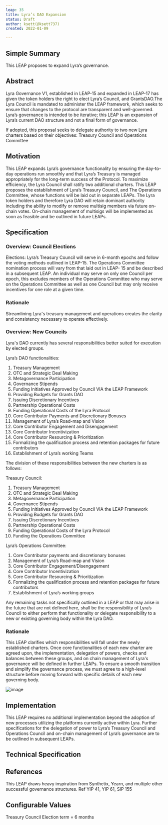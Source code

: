 ```yaml
---
leap: 35
title: Lyra’s DAO Expansion
status: Draft
author: ksett(@ksett737)
created: 2022-01-09

---
```


<!--You can leave these HTML comments in your merged LEAP and delete the visible duplicate text guides, they will not appear and may be helpful to refer to if you edit it again. This is the suggested template for new LEAPs. Note that a LEAP number will be assigned by an editor. When opening a pull request to submit your LEAP, please use an abbreviated title in the filename, `leap-draft_title_abbrev.md`. The title should be 44 characters or less.-->

## Simple Summary
This LEAP proposes to expand Lyra’s governance.

## Abstract
Lyra Governance V1, established in LEAP-15 and expanded in LEAP-17 has given the token holders the right to elect Lyra’s Council, and GrantsDAO.The Lyra Council is mandated to administer the LEAP framework, which seeks to ensure that changes to the protocol are transparent and well-governed. Lyra’s governance is intended to be iterative; this LEAP is an expansion of Lyra’s current DAO structure and not a final form of governance.

If adopted, this proposal seeks to delegate authority to two new Lyra charters based on their objectives: Treasury Council and Operations Committee 

## Motivation
This LEAP expands Lyra’s governance functionality by ensuring the day-to-day operations run smoothly and that Lyra’s Treasury is managed appropriately for the long-term success of the Protocol. 
To maximize efficiency, the Lyra Council shall ratify two additional charters. This LEAP proposes the establishment of Lyra’s Treasury Council, and The Operations Committee, whose functions will be laid out in separate LEAPs. The Lyra token holders and therefore Lyra DAO will retain dominant authority including the ability to modify or remove multisig members via future on-chain votes. On-chain management of multisigs will be implemented as soon as feasible and be outlined in future LEAPs.

## Specification

### Overview: Council Elections

Elections:
Lyra’s Treasury Council will serve in 6-month epochs and follow the voting methods outlined in LEAP-15. The Operations Committee nomination process will vary from that laid out in LEAP- 15 and be described in a subsequent LEAP. An individual may serve on only one Council per epoch, this excludes members of the Operations Committee who may serve on the Operations Committee as well as one Council but may only receive incentives for one role at a given time. 

### Rationale
Streamlining Lyra's treasury management and operations creates the clarity and consistency necessary to operate effectively. 

### Overview: New Councils
Lyra's DAO currently has several responsibilities better suited for execution by elected groups.

Lyra’s DAO functionalities:
1. Treasury Management
2. OTC and Strategic Deal Making
3. Metagovernance Participation
4. Governance Stipends
5. Funding Initiatives Approved by Council VIA the LEAP Framework
6. Providing Budgets for Grants DAO
7. Issuing Discretionary Incentives
8. Partnership Operational Costs
9. Funding Operational Costs of the Lyra Protocol
10. Core Contributor Payments and Discretionary Bonuses
11. Management of Lyra’s Road-map and Vision
12. Core Contributor Engagement and Disengagement
13. Core Contributor Incentivization
14. Core Contributor Resourcing & Prioritization
15. Formalizing the qualification process and retention packages for future contributors 
16. Establishment of Lyra’s working Teams 

The division of these responsibilities between the new charters is as follows: 

Treasury Council:
1. Treasury Management
2. OTC and Strategic Deal Making
3. Metagovernance Participation
4. Governance Stipends
5. Funding Initiatives Approved by Council VIA the LEAP Framework
6. Providing Budgets for Grants DAO
7. Issuing Discretionary Incentives
8. Partnership Operational Costs
9. Funding Operational Costs of the Lyra Protocol
10. Funding the Operations Committee

Lyra’s Operations Committee: 
1. Core Contributor payments and discretionary bonuses 
2. Management of Lyra’s Road-map and Vision 
3. Core Contributor Engagement/Disengagement 
4. Core Contributor Incentivization 
5. Core Contributor Resourcing & Prioritization
6. Formalizing the qualification process and retention packages for future contributors  
7. Establishment of Lyra’s working groups


Any remaining tasks not specifically outlined in a LEAP or that may arise in the future that are not defined here, shall be the responsibility of Lyra’s Council to either perform that functionality or delegate responsibility to a new or existing governing body within the Lyra DAO.

### Rationale
This LEAP clarifies which responsibilities will fall under the newly established charters. Once core functionalities of each new charter are agreed upon, the implementation, delegation of powers, checks and balances between these groups, and on chain management of Lyra's governance will be defined in further LEAPs. To ensure a smooth transition and simplify the governance process, we must agree to a high-level structure before moving forward with specific details of each new governing body.

![image](https://user-images.githubusercontent.com/88052534/188493528-cf968c73-9bb8-44b2-bc77-41a3c6db2391.png)

## Implementation
This LEAP requires no additional implementation beyond the adoption of new processes utilizing the platforms currently active within Lyra. Further specifications for the delegation of power to Lyra’s Treasury Council and Operations Council and on-chain management of Lyra’s governance are to be outlined in subsequent LEAPs. 


## Technical Specification

## References

This LEAP draws heavy inspiration from Synthetix, Yearn, and multiple other successful governance structures. Ref YIP 41, YIP 61, SIP 155

## Configurable Values

Treasury  Council Election term = 6 months
